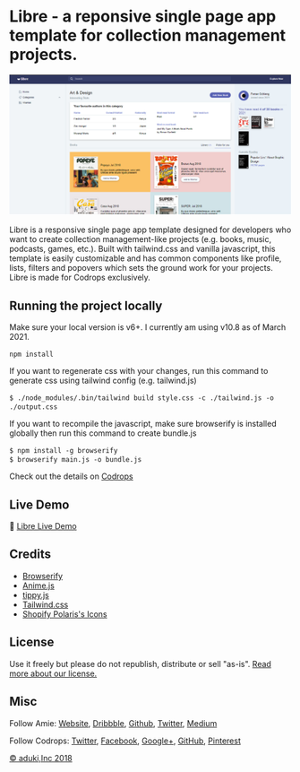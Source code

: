# Libre - a reponsive single page app template for collection management projects.

![Libre Screenshot](./screenshot.png)

Libre is a responsive single page app template designed for developers who want to create collection management-like projects (e.g. books, music, podcasts, games, etc.). Built with tailwind.css and vanilla javascript, this template is easily customizable and has common components like profile, lists, filters and popovers which sets the ground work for your projects. Libre is made for Codrops exclusively.

## Running the project locally
Make sure your local version is v6+. I currently am using v10.8 as of March 2021.
```
npm install
```

If you want to regenerate css with your changes, run this command to generate css using tailwind config (e.g. tailwind.js)
```
$ ./node_modules/.bin/tailwind build style.css -c ./tailwind.js -o ./output.css
```

If you want to recompile the javascript, make sure browserify is installed globally then run this command to create bundle.js
```
$ npm install -g browserify
$ browserify main.js -o bundle.js
```

Check out the details on [Codrops]()

## Live Demo
👋 [Libre Live Demo]()

## Credits
- [Browserify](http://browserify.org/)
- [Anime.js](http://animejs.com/)
- [tippy.js](https://atomiks.github.io/tippyjs/)
- [Tailwind.css](https://tailwindcss.com/)
- [Shopify Polaris's Icons](https://polaris.shopify.com/)

## License
Use it freely but please do not republish, distribute or sell "as-is". [Read more about our license.](http://aduki.net/terms/licensing/)

## Misc

Follow Amie: [Website](https://www.amie-chen.com/), [Dribbble](http://www.dribbble.com/hyperyolo), [Github](https://github.com/amiechen), [Twitter](https://twitter.com/hyper_yolo), [Medium](https://medium.com/@hyperyolo)

Follow Codrops: [Twitter](http://www.twitter.com/codrops), [Facebook](http://www.facebook.com/pages/Codrops/159107397912), [Google+](https://plus.google.com/101095823814290637419), [GitHub](https://github.com/codrops), [Pinterest](http://www.pinterest.com/codrops/)

[© aduki,Inc 2018](http://www.aduki.net)
